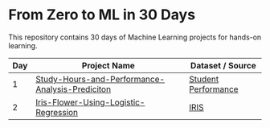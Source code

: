 # From Zero to ML in 30 Days

This repository contains 30 days of Machine Learning projects for hands-on learning.

| Day | Project Name                         | Dataset / Source                   |
|-----|--------------------------------------|-----------------------------------|
| 1   | [Study-Hours-and-Performance-Analysis-Prediciton](https://github.com/Bhargavvv412/Study-Hours-and-Performance-Analysis-Prediciton)|[Student Performance](https://www.kaggle.com/datasets/larsen0966/student-performance-data-set)|
|2    |[Iris-Flower-Using-Logistic-Regression](https://github.com/Bhargavvv412/Iris-Flower-Using-Logistic-Regression)|[IRIS](https://www.kaggle.com/datasets/uciml/iris)|
